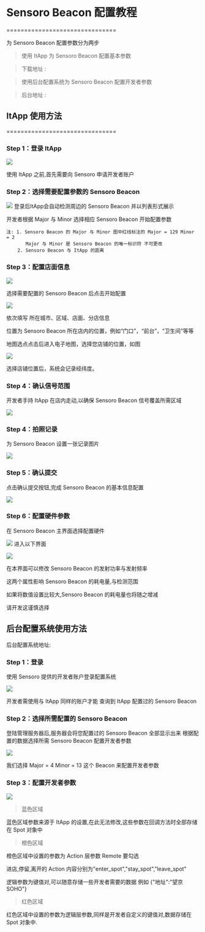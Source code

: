 # Sensoro Beacon 配置教程

===============================

  为 Sensoro Beacon 配置参数分为两步
> 使用 ItApp 为 Sensoro Beacon 配置基本参数

> 下载地址 :

> 使用后台配置系统为 Sensoro Beacon 配置开发者参数

> 后台地址 :

## ItApp 使用方法
===============================

### Step 1：登录 ItApp


![](http://b279.photo.store.qq.com/psb?/V11QMs7H1dTU7x/k.FrIxBd1qAohDYE.8ruCzYctHhnVgFEngX.P*7DaiM!/b/dGGxTabNDAAA&bo=VQOAAgAAAAABAPM!)


使用 ItApp 之前,首先需要向 Sensoro 申请开发者账户

### Step 2：选择需要配置参数的 Sensoro Beacon

![](http://b279.photo.store.qq.com/psb?/V11QMs7H1dTU7x/OBY2jW.M3uLlZqnxR4zFfmCMZaUbx1P47lw9y.x.LQI!/b/dEY7WKYfDQAA&bo=VQOAAgAAAAABAPM!)
登录后ItApp会自动检测周边的 Sensoro Beacon 并以列表形式展示

开发者根据 Major 与 Minor 选择相应 Sensoro Beacon 开始配置参数

```
注: 1. Sensoro Beacon 的 Major 与 Minor 图中红线标注的 Major = 129 Minor = 2 
       Major 与 Minor 是 Sensoro Beacon 的唯一标识符 不可更改
    2. Sensoro Beacon 与 ItApp 的距离
```

### Step 3：配置店面信息
![](http://a3.qpic.cn/psb?/V11QMs7H1dTU7x/GSjuPzCPCsANkfpBRX.ZdjJ6otccBGCY2SU9Thjonj0!/b/dBysuaW9DQAA&bo=VQOAAgAAAAABAPM!&rf=viewer_4)

选择需要配置的 Sensoro Beacon 后点击开始配置

![](http://a1.qpic.cn/psb?/V11QMs7H1dTU7x/1pmhSChvFgWrzL6IkFwtFfjHZysPz6tYrf1n4DfPlKA!/b/dG84T6a9DAAA&bo=VQOAAgAAAAABAPM!&rf=viewer_4)

依次填写 所在城市、区域、店面、分店信息

位置为 Sensoro Beacon 所在店内的位置，例如“门口”，“前台”，“卫生间”等等

地图选点点击后进入电子地图，选择您店铺的位置，如图

![](http://a2.qpic.cn/psb?/V11QMs7H1dTU7x/vSG2A1xLCrcZ7DG.*Q8HAzmGEkLXe3NnEC.tXFXIstU!/b/dNaLJaUzJgAA&bo=VQOAAgAAAAABAPM!&rf=viewer_4)

选择店铺位置后，系统会记录经纬度。

### Step 4：确认信号范围

开发者手持 ItApp 在店内走动,以确保 Sensoro Beacon 信号覆盖所需区域

![](http://a3.qpic.cn/psb?/V11QMs7H1dTU7x/X1osOOZ*sNcA0soeAE78A5U9LSJELUtSzEjDriO06xQ!/b/dLCqv6UDDQAA&bo=VQOAAgAAAAABAPM!&rf=viewer_4)

### Step 4：拍照记录

为 Sensoro Beacon 设置一张记录图片

![](http://a1.qpic.cn/psb?/V11QMs7H1dTU7x/jp22vVSaBlkew0A8klcBoA9atAXzCG0GiRmnsm64tC0!/b/dKHDU6bBCwAA&bo=VQOAAgAAAAABAPM!&rf=viewer_4)

### Step 5：确认提交

点击确认提交按钮,完成 Sensoro Beacon 的基本信息配置

![](http://a1.qpic.cn/psb?/V11QMs7H1dTU7x/HzF.vlRu.scRL.l2u7yY5dzWWzwnUCcjj12**FdXlcg!/b/dGcjT6b2DAAA&bo=VQOAAgAAAAABAPM!&rf=viewer_4)
### Step 6：配置硬件参数
在 Sensoro Beacon 主界面选择配置硬件 

![](http://a3.qpic.cn/psb?/V11QMs7H1dTU7x/Ewrdu5ETG3vLAFE7EoeRqS7Vtd840TENH6P1E.Y7XyI!/b/dHQOtaVfDAAA&bo=VQOAAgAAAAABAPM!&rf=viewer_4)
进入以下界面

![](http://a1.qpic.cn/psb?/V11QMs7H1dTU7x/mi7Yr7t5Pdku813HEu4D*422Zs.Hq6jCE11jC.cpUuM!/b/dEliW6buCwAA&bo=VQOAAgAAAAABAPM!&rf=viewer_4)

在本界面可以修改 Sensoro Beacon 的发射功率与发射频率

这两个属性影响 Sensoro Beacon 的耗电量,与检测范围

如果将数值设置比较大,Sensoro Beacon 的耗电量也将随之增减

请开发这谨慎选择


## 后台配置系统使用方法
后台配置系统地址:

### Step 1：登录
使用 Sensoro 提供的开发者账户登录配置系统

![](http://a1.qpic.cn/psb?/V11QMs7H1dTU7x/7J34qoYIz9Fe7*9hw5xDcwmhjLczRR0aqz6Ylmm1PW8!/b/dEfEVqYrDAAA&bo=0gHoAAAAAAADAB4!&rf=viewer_4)

开发者需使用与 ItApp 同样的账户才能 查询到 ItApp 配置过的 Sensoro Beacon

### Step 2：选择所需配置的 Sensoro Beacon

登陆管理服务器后,服务器会将您配置过的 Sensoro Beacon 全部显示出来 
根据配置的数据选择所需 Sensoro Beacon 配置开发者参数

![](http://a1.qpic.cn/psb?/V11QMs7H1dTU7x/qBkIvoQaVlnXB1XoiXd2d7sRXgQNd.6WjZ4N50d*RWo!/b/dDlGVaZADAAA&bo=.gKAAgAAAAADAF8!&rf=viewer_4)

我们选择 Major = 4 Minor = 13 这个 Beacon 来配置开发者参数

### Step 3：配置开发者参数

![](http://a2.qpic.cn/psb?/V11QMs7H1dTU7x/5fHgUmJb38WOFvwq*mFVYz8OR02FG.EyQylk4293WP8!/b/dLosKqUYKAAA&bo=ZAOAAgAAAAADAMA!&rf=viewer_4)

> 蓝色区域

蓝色区域参数来源于 ItApp 的设置,在此无法修改,这些参数在回调方法时全部存储在 Spot 对象中


> 橙色区域

橙色区域中设置的参数为 Action 层参数 Remote 要勾选 

进店,停留,离开的 Action 内容分别为"enter_spot","stay_spot","leave_spot" 

逻辑参数为键值对,可以随意存储一些开发者需要的数据 例如 {"地址":"望京SOHO"}

> 红色区域

红色区域中设置的参数为逻辑层参数,同样是开发者自定义的键值对,数据存储在 Spot 对象中.





